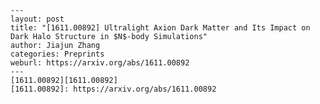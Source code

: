     ---
    layout: post
    title: "[1611.00892] Ultralight Axion Dark Matter and Its Impact on Dark Halo Structure in $N$-body Simulations"
    author: Jiajun Zhang
    categories: Preprints
    weburl: https://arxiv.org/abs/1611.00892
    ---
    [1611.00892][1611.00892]
    [1611.00892]: https://arxiv.org/abs/1611.00892
